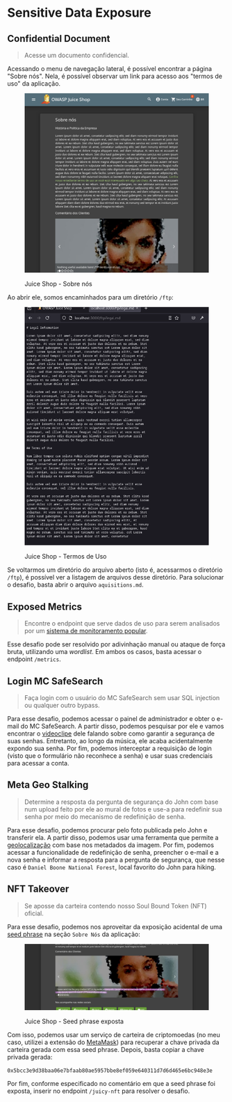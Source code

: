 # Sensitive Data Exposure

## Confidential Document

> Acesse um documento confidencial.

Acessando o menu de navegação lateral, é possível encontrar a página "Sobre nós". Nela, é possível observar um link para acesso aos "termos de uso" da aplicação.

<figure><img src="../../.gitbook/assets/ctfjuice_shopdata_exposureceabout_us.png" alt=""><figcaption><p>Juice Shop - Sobre nós</p></figcaption></figure>

Ao abrir ele, somos encaminhados para um diretório `/ftp`:

<figure><img src="../../.gitbook/assets/ctfjuice_shopdata_exposurelegal_md.png" alt=""><figcaption><p>Juice Shop - Termos de Uso</p></figcaption></figure>

Se voltarmos um diretório do arquivo aberto (isto é, acessarmos o diretório `/ftp`), é possível ver a listagem de arquivos desse diretório. Para solucionar o desafio, basta abrir o arquivo `aquisitions.md`.

## Exposed Metrics

> Encontre o endpoint que serve dados de uso para serem analisados por um [sistema de monitoramento popular](https://github.com/prometheus/prometheus).

Esse desafio pode ser resolvido por adivinhação manual ou ataque de força bruta, utilizando uma _wordlist_. Em ambos os casos, basta acessar o endpoint `/metrics`.

## Login MC SafeSearch

> Faça login com o usuário do MC SafeSearch sem usar SQL injection ou qualquer outro bypass.

Para esse desafio, podemos acessar o painel de administrador e obter o e-mail do MC SafeSearch. A partir disso, podemos pesquisar por ele e vamos encontrar o [videoclipe](https://www.youtube.com/watch?v=v59CX2DiX0Y) dele falando sobre como garantir a segurança de suas senhas. Entretanto, ao longo da música, ele acaba acidentalmente expondo sua senha. Por fim, podemos interceptar a requisição de login (visto que o formulário não reconhece a senha) e usar suas credenciais para acessar a conta.

## Meta Geo Stalking

> Determine a resposta da pergunta de segurança do John com base num upload feito por ele ao mural de fotos e use-a para redefinir sua senha por meio do mecanismo de redefinição de senha.

Para esse desafio, podemos procurar pelo foto publicada pelo John e transferir ela. A partir disso, podemos usar uma ferramenta que permite a [geolocalização](https://jimpl.com/) com base nos metadados da imagem. Por fim, podemos acessar a funcionalidade de redefinição de senha, preencher o e-mail e a nova senha e informar a resposta para a pergunta de segurança, que nesse caso é `Daniel Boone National Forest`, local favorito do John para hiking.

## NFT Takeover

> Se aposse da carteira contendo nosso Soul Bound Token (NFT) oficial.

Para esse desafio, podemos nos aproveitar da exposição acidental de uma [seed phrase](https://crypto.com/university/pt-br/seed-phrases-for-crypto-wallets) na seção `Sobre Nós` da aplicação:

<figure><img src="../../.gitbook/assets/ctfjuice_shopdata_exposureseed_phrase.png" alt=""><figcaption><p>Juice Shop - Seed phrase exposta</p></figcaption></figure>

Com isso, podemos usar um serviço de carteira de criptomoedas (no meu caso, utilizei a extensão do [MetaMask](https://addons.mozilla.org/en-US/firefox/addon/ether-metamask/)) para recuperar a chave privada da carteira gerada com essa seed phrase. Depois, basta copiar a chave privada gerada:

```
0x5bcc3e9d38baa06e7bfaab80ae5957bbe8ef059e640311d7d6d465e6bc948e3e
```

Por fim, conforme especificado no comentário em que a seed phrase foi exposta, inserir no endpoint `/juicy-nft` para resolver o desafio.
